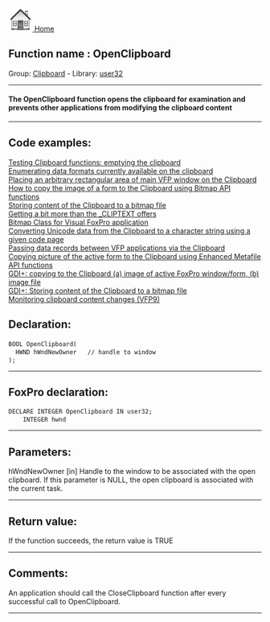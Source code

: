 [<img src="../../images/home.png"> Home ](https://github.com/VFPX/Win32API)  

## Function name : OpenClipboard
Group: [Clipboard](../../functions_group.md#Clipboard)  -  Library: [user32](../../../libraries.md#user32)  
***  


#### The OpenClipboard function opens the clipboard for examination and prevents other applications from modifying the clipboard content
***  


## Code examples:
[Testing Clipboard functions: emptying the clipboard](../../samples/sample_028.md)  
[Enumerating data formats currently available on the clipboard](../../samples/sample_032.md)  
[Placing an arbitrary rectangular area of main VFP window on the Clipboard](../../samples/sample_081.md)  
[How to copy the image of a form to the Clipboard using Bitmap API functions](../../samples/sample_091.md)  
[Storing content of the Clipboard to a bitmap file](../../samples/sample_189.md)  
[Getting a bit more than the _CLIPTEXT offers](../../samples/sample_278.md)  
[Bitmap Class for Visual FoxPro application](../../samples/sample_295.md)  
[Converting Unicode data from the Clipboard to a character string using a given code page](../../samples/sample_316.md)  
[Passing data records between VFP applications via the Clipboard](../../samples/sample_346.md)  
[Copying picture of the active form to the Clipboard using Enhanced Metafile API functions](../../samples/sample_404.md)  
[GDI+: copying to the Clipboard (a) image of active FoxPro window/form, (b) image file](../../samples/sample_457.md)  
[GDI+: Storing content of the Clipboard to a bitmap file](../../samples/sample_475.md)  
[Monitoring clipboard content changes (VFP9)](../../samples/sample_601.md)  

## Declaration:
```foxpro  
BOOL OpenClipboard(
  HWND hWndNewOwner   // handle to window
);  
```  
***  


## FoxPro declaration:
```foxpro  
DECLARE INTEGER OpenClipboard IN user32;
	INTEGER hwnd  
```  
***  


## Parameters:
hWndNewOwner 
[in] Handle to the window to be associated with the open clipboard. If this parameter is NULL, the open clipboard is associated with the current task.   
***  


## Return value:
If the function succeeds, the return value is TRUE  
***  


## Comments:
An application should call the CloseClipboard function after every successful call to OpenClipboard.   
  
***  

